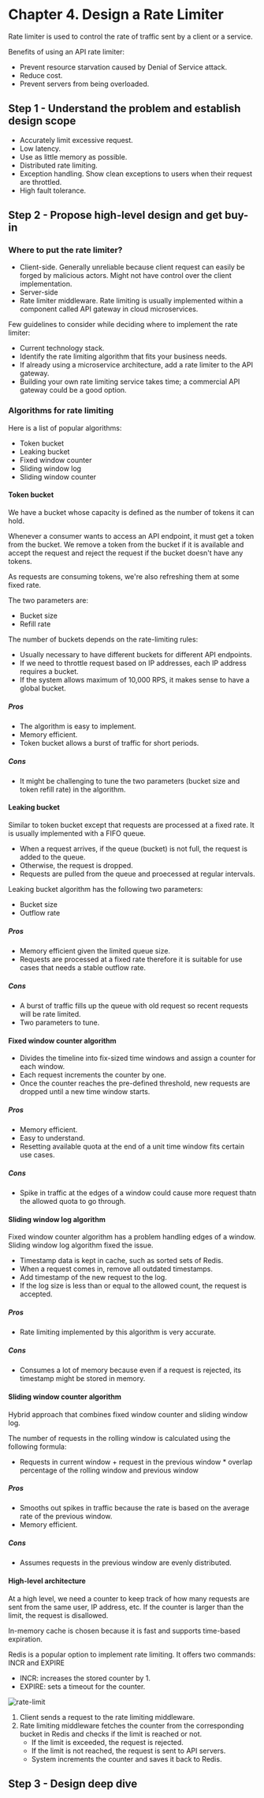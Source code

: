 # Chapter 4. Design a Rate Limiter

Rate limiter is used to control the rate of traffic sent by a client or a service.

Benefits of using an API rate limiter:

- Prevent resource starvation caused by Denial of Service attack.
- Reduce cost.
- Prevent servers from being overloaded.

## Step 1 - Understand the problem and establish design scope

- Accurately limit excessive request.
- Low latency.
- Use as little memory as possible.
- Distributed rate limiting.
- Exception handling. Show clean exceptions to users when their request are throttled.
- High fault tolerance.

## Step 2 - Propose high-level design and get buy-in

### Where to put the rate limiter?

- Client-side. Generally unreliable because client request can easily be forged by malicious actors. Might not have control over the client implementation.
- Server-side
- Rate limiter middleware. Rate limiting is usually implemented within a component called API gateway in cloud microservices.

Few guidelines to consider while deciding where to implement the rate limiter:

- Current technology stack.
- Identify the rate limiting algorithm that fits your business needs.
- If already using a microservice architecture, add a rate limiter to the API gateway.
- Building your own rate limiting service takes time; a commercial API gateway could be a good option.

### Algorithms for rate limiting

Here is a list of popular algorithms:

- Token bucket
- Leaking bucket
- Fixed window counter
- Sliding window log
- Sliding window counter

#### Token bucket

We have a bucket whose capacity is defined as the number of tokens it can hold.

Whenever a consumer wants to access an API endpoint, it must get a token from the bucket. We remove a token from the bucket if it is available and accept the request and reject the request if the bucket doesn't have any tokens.

As requests are consuming tokens, we're also refreshing them at some fixed rate.

The two parameters are:

- Bucket size
- Refill rate

The number of buckets depends on the rate-limiting rules:

- Usually necessary to have different buckets for different API endpoints.
- If we need to throttle request based on IP addresses, each IP address requires a bucket.
- If the system allows maximum of 10,000 RPS, it makes sense to have a global bucket.

##### Pros

- The algorithm is easy to implement.
- Memory efficient.
- Token bucket allows a burst of traffic for short periods.

##### Cons

- It might be challenging to tune the two parameters (bucket size and token refill rate) in the algorithm.

#### Leaking bucket 

Similar to token bucket except that requests are processed at a fixed rate. It is usually implemented with a FIFO queue.

- When a request arrives, if the queue (bucket) is not full, the request is added to the queue.
- Otherwise, the request is dropped.
- Requests are pulled from the queue and proecessed at regular intervals.

Leaking bucket algorithm has the following two parameters:

- Bucket size
- Outflow rate

##### Pros

- Memory efficient given the limited queue size.
- Requests are processed at a fixed rate therefore it is suitable for use cases that needs a stable outflow rate.

##### Cons

- A burst of traffic fills up the queue with old request so recent requests will be rate limited.
- Two parameters to tune.

#### Fixed window counter algorithm

- Divides the timeline into fix-sized time windows and assign a counter for each window.
- Each request increments the counter by one.
- Once the counter reaches the pre-defined threshold, new requests are dropped until a new time window starts.

##### Pros

- Memory efficient.
- Easy to understand.
- Resetting available quota at the end of a unit time window fits certain use cases.

##### Cons

- Spike in traffic at the edges of a window could cause more request thatn the allowed quota to go through.

#### Sliding window log algorithm

Fixed window counter algorithm has a problem handling edges of a window. Sliding window log algorithm fixed the issue.

- Timestamp data is kept in cache, such as sorted sets of Redis.
- When a request comes in, remove all outdated timestamps.
- Add timestamp of the new request to the log.
- If the log size is less than or equal to the allowed count, the request is accepted.

##### Pros

- Rate limiting implemented by this algorithm is very accurate.

##### Cons

- Consumes a lot of memory because even if a request is rejected, its timestamp might be stored in memory.

#### Sliding window counter algorithm

Hybrid approach that combines fixed window counter and sliding window log.

The number of requests in the rolling window is calculated using the following formula:

- Requests in current window + request in the previous window * overlap percentage of the rolling window and previous window

##### Pros

- Smooths out spikes in traffic because the rate is based on the average rate of the previous window.
- Memory efficient.

##### Cons

- Assumes requests in the previous window are evenly distributed.

#### High-level architecture

At a high level, we need a counter to keep track of how many requests are sent from the same user, IP address, etc. If the counter is larger than the limit, the request is disallowed.

In-memory cache is chosen because it is fast and supports time-based expiration.

Redis is a popular option to implement rate limiting. It offers two commands: INCR and EXPIRE

- INCR: increases the stored counter by 1.
- EXPIRE: sets a timeout for the counter.

![rate-limit](../../assets/rate-limit-high-level.png)

1. Client sends a request to the rate limiting middleware.
2. Rate limiting middleware fetches the counter from the corresponding bucket in Redis and checks if the limit is reached or not.
     - If the limit is exceeded, the request is rejected.
     - If the limit is not reached, the request is sent to API servers.
     - System increments the counter and saves it back to Redis.

## Step 3 - Design deep dive
